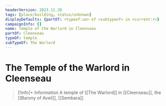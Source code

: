 ```yaml
---
headerVersion: 2023.11.20
tags: [place/building, status/unknown]
displayDefaults: {partOf: <typeof:ua> of <subtypeof> in <current:r>}
campaignInfo: []
name: Temple of the Warlord in Cleenseau
partOf: Cleenseau
typeOf: temple
subTypeOf: The Warlord
---
```

# The Temple of the Warlord in Cleenseau
>[!info]+ Information
> A temple of [[The Warlord]] in [[Cleenseau]], the [[Barony of Aveil]], [[Sembara]]
